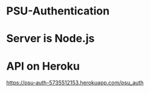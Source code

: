 # PSU-Authentication
# Server is Node.js
# API on Heroku
https://psu-auth-5735512153.herokuapp.com/psu_auth
